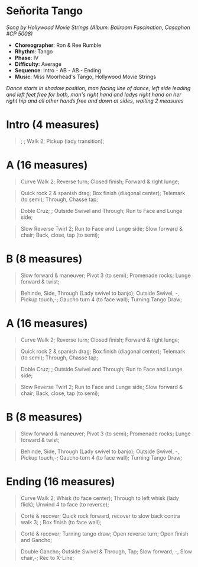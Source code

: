 # Seňorita Tango

*Song by Hollywood Movie Strings (Album: Ballroom Fascination, Casaphon #CP 5008)*

* **Choreographer**: Ron & Ree Rumble
* **Rhythm**: Tango
* **Phase**: IV
* **Difficulty**: Average
* **Sequence**: Intro - AB - AB - Ending
* **Music**: Miss Moorhead's Tango, Hollywood Movie Strings

*Dance starts in shadow position, man facing line of dance, left side leading and left feet free for both, man's right hand and ladys right hand on her right hip and all other hands free and down at sides, waiting 2 measures*

# Intro (4 measures)

> ; ; Walk 2; Pickup (lady transition);

# A (16 measures)
> Curve Walk 2; Reverse turn; Closed finish; Forward & right lunge;

> Quick rock 2 & spanish drag; Box finish (diagonal center); Telemark (to semi); Through, Chassé tap;

> Doble Cruz; ; Outside Swivel and Through; Run to Face and Lunge side;

> Slow Reverse Twirl 2; Run to Face and Lunge side; Slow forward & chair; Back, close, tap (to semi);

# B (8 measures)

> Slow forward & maneuver; Pivot 3 (to semi); Promenade rocks; Lunge forward & twist;

> Behinde, Side, Through (Lady swivel to banjo); Outside Swivel, -, Pickup touch,-; Gaucho turn 4 (to face wall); Turning Tango Draw;

# A (16 measures)
> Curve Walk 2; Reverse turn; Closed finish; Forward & right lunge;

> Quick rock 2 & spanish drag; Box finish (diagonal center); Telemark (to semi); Through, Chassé tap;

> Doble Cruz; ; Outside Swivel and Through; Run to Face and Lunge side;

> Slow Reverse Twirl 2; Run to Face and Lunge side; Slow forward & chair; Back, close, tap (to semi);

# B (8 measures)

> Slow forward & maneuver; Pivot 3 (to semi); Promenade rocks; Lunge forward & twist;

> Behinde, Side, Through (Lady swivel to banjo); Outside Swivel, -, Pickup touch,-; Gaucho turn 4 (to face wall); Turning Tango Draw;

# Ending (16 measures)

> Curve Walk 2; Whisk (to face center); Through to left whisk (lady flick); Unwind 4 to face (to reverse);

> Corté & recover; Quick rock forward, recover to slow back contra walk 3; ; Box finish (to face wall);

> Corté & recover; Turning tango draw; Open reverse turn; Open finish and Gancho;

> Double Gancho; Outside Swivel & Through, Tap; Slow forward, -, Slow chair,-; Rec to X-Line;